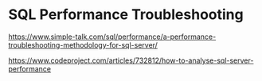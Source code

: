 # SQL Performance Troubleshooting #

https://www.simple-talk.com/sql/performance/a-performance-troubleshooting-methodology-for-sql-server/

https://www.codeproject.com/articles/732812/how-to-analyse-sql-server-performance